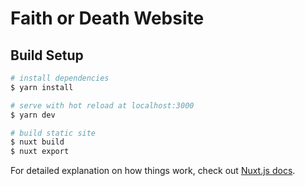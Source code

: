 # Faith or Death Website

## Build Setup

```bash
# install dependencies
$ yarn install

# serve with hot reload at localhost:3000
$ yarn dev

# build static site
$ nuxt build
$ nuxt export
```

For detailed explanation on how things work, check out [Nuxt.js docs](https://nuxtjs.org).
